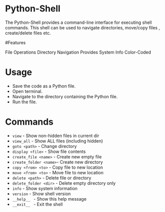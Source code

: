 # Python-Shell

The Python-Shell provides a command-line interface for executing shell commands.
This shell can be used to navigate directories, move/copy files , create/delete files etc. 

#Features

File Operations
Directory Navigation
Provides System Info
Color-Coded

# Usage

* Save the code as a Python file.
* Open terminal.
* Navigate to the directory containing the Python file.
* Run the file.

# Commands

* ```view```                - Show non-hidden files in current dir
* ```view_all```            - Show ALL files (including hidden)
* ```goto <path>```         - Change directory 
* ```display <file>```      - Show file contents
* ```create_file <name>```  - Create new empty file
* ```create_folder <name>```- Create new directory
* ```copy <from> <to>```    - Copy file to new location
* ```move <from> <to>```    - Move file to new location
* ```delete <path>```       - Delete file or directory
* ```delete_folder <dir>``` - Delete empty directory only
* ```info```                - Show system information
* ```version```             - Show shell version
* ```__help__ ```          - Show this help message
* ```__exit__ ```           - Exit the shell

  





